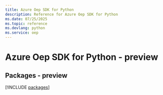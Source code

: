 ```yaml
---
title: Azure Oep SDK for Python
description: Reference for Azure Oep SDK for Python
ms.date: 07/25/2025
ms.topic: reference
ms.devlang: python
ms.service: oep
---
```

# Azure Oep SDK for Python - preview
## Packages - preview
[!INCLUDE [packages](oep-index.md)]
